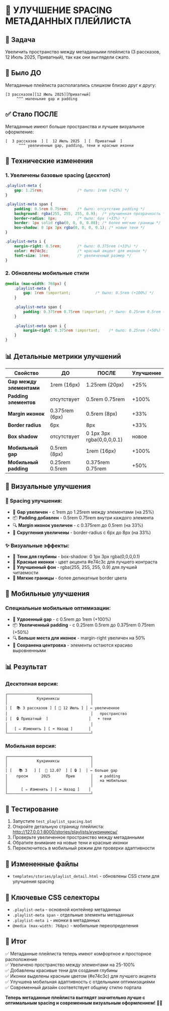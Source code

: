 # 📏 УЛУЧШЕНИЕ SPACING МЕТАДАННЫХ ПЛЕЙЛИСТА

## 🎯 Задача
Увеличить пространство между метаданными плейлиста (3 рассказов, 12 Июль 2025, Приватный), так как они выглядели сжато.

## 🐛 Было ДО
Метаданные плейлиста располагались слишком близко друг к другу:
```
[3 рассказов][12 Июль 2025][Приватный]
     ^^^ маленькие gap и padding
```

## ✅ Стало ПОСЛЕ
Метаданные имеют больше пространства и лучшее визуальное оформление:
```
[  3 рассказов  ] [  12 Июль 2025  ] [  Приватный  ]
      ^^^ увеличенные gap, padding, тени и красные иконки
```

## 🔧 Технические изменения

### 1. Увеличены базовые spacing (десктоп)
```css
.playlist-meta {
    gap: 1.25rem;               /* было: 1rem (+25%) */
}

.playlist-meta span {
    padding: 0.5rem 0.75rem;    /* было: отсутствие padding */
    background: rgba(255, 255, 255, 0.9);  /* улучшенная прозрачность */
    border-radius: 8px;         /* было: 6px (+33%) */
    border: 1px solid rgba(0, 0, 0, 0.08); /* более мягкие границы */
    box-shadow: 0 1px 3px rgba(0, 0, 0, 0.1); /* новые тени */
}

.playlist-meta i {
    margin-right: 0.5rem;       /* было: 0.375rem (+33%) */
    color: #e74c3c;             /* красный акцент для иконок */
    font-size: 1rem;            /* увеличенный размер */
}
```

### 2. Обновлены мобильные стили
```css
@media (max-width: 768px) {
    .playlist-meta {
        gap: 1rem !important;           /* было: 0.5rem (+100%) */
    }
    
    .playlist-meta span {
        padding: 0.375rem 0.75rem !important; /* было: 0.25rem 0.5rem (+50%) */
    }
    
    .playlist-meta span i {
        margin-right: 0.375rem !important;    /* было: 0.25rem (+50%) */
    }
}
```

## 📊 Детальные метрики улучшений

| Свойство | ДО | ПОСЛЕ | Улучшение |
|----------|-------|-------|-----------|
| **Gap между элементами** | 1rem (16px) | 1.25rem (20px) | +25% |
| **Padding элементов** | отсутствует | 0.5rem 0.75rem | +100% |
| **Margin иконок** | 0.375rem (6px) | 0.5rem (8px) | +33% |
| **Border radius** | 6px | 8px | +33% |
| **Box shadow** | отсутствует | 0 1px 3px rgba(0,0,0,0.1) | новое |
| **Мобильный gap** | 0.5rem (8px) | 1rem (16px) | +100% |
| **Мобильный padding** | 0.25rem 0.5rem | 0.375rem 0.75rem | +50% |

## 🎨 Визуальные улучшения

### 📏 Spacing улучшения:
- 📐 **Gap увеличен** - с 1rem до 1.25rem между элементами (на 25%)
- 📦 **Padding добавлен** - 0.5rem 0.75rem внутри каждого элемента  
- 🔍 **Margin иконок увеличен** - с 0.375rem до 0.5rem (на 33%)
- 🎨 **Скругления увеличены** - border-radius с 6px до 8px (на 33%)

### ✨ Визуальные эффекты:
- 💎 **Тени для глубины** - box-shadow: 0 1px 3px rgba(0,0,0,0.1)
- 🔴 **Красные иконки** - цвет акцента #e74c3c для лучшего контраста
- 📱 **Улучшенный фон** - rgba(255, 255, 255, 0.9) для лучшей читаемости
- 🎯 **Мягкие границы** - более деликатные border цвета

## 📱 Мобильные улучшения

### Специальные мобильные оптимизации:
- 📐 **Удвоенный gap** - с 0.5rem до 1rem (+100%)
- 📦 **Увеличенный padding** - с 0.25rem 0.5rem до 0.375rem 0.75rem (+50%)
- 🔍 **Больше места для иконок** - margin-right увеличен на 50%
- 🎯 **Сохранена центровка** - элементы остаются красиво выровненными

## 📊 Результат

### Десктопная версия:
```
┌─────────────────────────────────────┐
│             Кукриниксы              │
│                                     │
│ [  📚 3 рассказов ] [ 📅 12 Июль ] │ ← увеличенное
│                                     │   пространство
│ [  🔒 Приватный  ]                  │   + тени
│                                     │
│   [ ✏️ Изменить ] [ ⬅️ Назад ]       │
└─────────────────────────────────────┘
```

### Мобильная версия:
```
┌─────────────────────────────────────┐
│             Кукриниксы              │
│                                     │
│ [   📚 3   ] [  📅 12.07  ] [ 🔒 ]  │ ← больше gap
│    просм      2025       Прив       │   и padding
│                                     │   на мобильных
│                                     │
│      [ ✏️ Изменить ] [ ⬅️ Назад ]    │
└─────────────────────────────────────┘
```

## 🧪 Тестирование
1. Запустите `test_playlist_spacing.bat`
2. Откройте детальную страницу плейлиста: http://127.0.0.1:8000/stories/playlists/кукриниксы/
3. Проверьте увеличенное пространство между метаданными
4. Обратите внимание на новые тени и красные иконки
5. Переключитесь в мобильный режим для проверки адаптивности

## 📁 Измененные файлы
- `templates/stories/playlist_detail.html` - обновлены CSS стили для улучшения spacing

## 🎯 Ключевые CSS селекторы
- `.playlist-meta` - основной контейнер метаданных
- `.playlist-meta span` - отдельные элементы метаданных  
- `.playlist-meta i` - иконки в метаданных
- `@media (max-width: 768px)` - мобильные переопределения

## 🎉 Итог
✅ Метаданные плейлиста теперь имеют комфортное и просторное расположение  
✅ Увеличено пространство между элементами на 25-100%  
✅ Добавлены красивые тени для создания глубины  
✅ Иконки выделены красным цветом (#e74c3c) для лучшего акцента  
✅ Улучшена мобильная адаптивность с отдельными оптимизациями  
✅ Современный дизайн соответствует общему стилю портала  

**Теперь метаданные плейлиста выглядят значительно лучше с оптимальным spacing и современным визуальным оформлением!** 🚀✨
